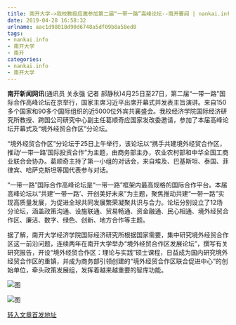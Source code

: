 ```yaml
---
title: 南开大学->我校教授应邀参加第二届“一带一路”高峰论坛--南开要闻 | nankai.info
date: 2019-04-28 16:58:32
urlname: aac1d98018d90d6748a5df09b8a58ed8
tags: 
- nankai.info
- 南开大学
- 南开
categories:
- nankai.info
- 南开大学
---
```


**南开新闻网讯**(通讯员 关永强 记者 郝静秋)4月25日至27日，第二届“一带一路”国际合作高峰论坛在京举行，国家主席习近平出席开幕式并发表主旨演讲。来自150多个国家和90多个国际组织的近5000位外宾共襄盛会。我校经济学院国际经济研究所教授、跨国公司研究中心副主任葛顺奇应国家发改委邀请，参加了本届高峰论坛开幕式及“境外经贸合作区”分论坛。

“境外经贸合作区”分论坛于25日上午举行，该论坛以“携手共建境外经贸合作区，推动‘一带一路’国际投资合作”为主题，由商务部主办，农业农村部和中华全国工商业联合会协办。葛顺奇主持了第一小组的对话会，来自埃及、巴基斯坦、泰国、菲律宾、哈萨克斯坦等国代表参与对话。

“一带一路”国际合作高峰论坛是“一带一路”框架内最高规格的国际合作平台。本届高峰论坛以“共建‘一带一路’、开创美好未来”为主题，聚焦推动共建“一带一路”实现高质量发展，为促进全球共同发展繁荣凝聚共识与合力。论坛分别设立了12场分论坛，涵盖政策沟通、设施联通、贸易畅通、资金融通、民心相通、境外经贸合作区、廉洁、数字、绿色、创新、地方合作等主题。

据了解，南开大学经济学院国际经济研究所根据国家需要，集中研究境外经贸合作区这一前沿问题，连续两年在南开大学举办“境外经贸合作区发展论坛”，撰写有关研究报告，开设“境外经贸合作区：理论与实践”硕士课程，日益成为国内研究境外经贸合作区的重镇，并成为商务部引领创建的“境外经贸合作区联合促进中心”的创始单位，牵头政策发展组，发挥着越来越重要的智库功能。

![图](http://news.nankai.edu.cn/pic/0/00/35/13/351366_657843.png)

![图](http://news.nankai.edu.cn/pic/0/00/35/13/351367_278323.png)

[转入文章首发地址](http://news.nankai.edu.cn/nkyw/system/2019/04/28/000447634.shtml)